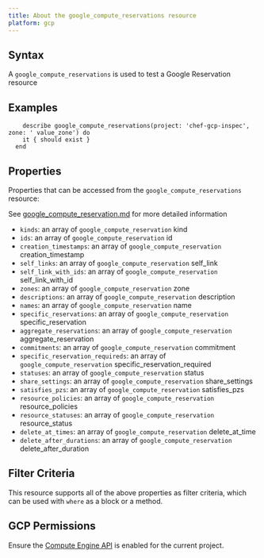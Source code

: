 ```yaml
---
title: About the google_compute_reservations resource
platform: gcp
---
```


## Syntax
A `google_compute_reservations` is used to test a Google Reservation resource

## Examples
```
    describe google_compute_reservations(project: 'chef-gcp-inspec', zone: ' value_zone') do
    it { should exist }
  end
```

## Properties
Properties that can be accessed from the `google_compute_reservations` resource:

See [google_compute_reservation.md](google_compute_reservation.md) for more detailed information
  * `kinds`: an array of `google_compute_reservation` kind
  * `ids`: an array of `google_compute_reservation` id
  * `creation_timestamps`: an array of `google_compute_reservation` creation_timestamp
  * `self_links`: an array of `google_compute_reservation` self_link
  * `self_link_with_ids`: an array of `google_compute_reservation` self_link_with_id
  * `zones`: an array of `google_compute_reservation` zone
  * `descriptions`: an array of `google_compute_reservation` description
  * `names`: an array of `google_compute_reservation` name
  * `specific_reservations`: an array of `google_compute_reservation` specific_reservation
  * `aggregate_reservations`: an array of `google_compute_reservation` aggregate_reservation
  * `commitments`: an array of `google_compute_reservation` commitment
  * `specific_reservation_requireds`: an array of `google_compute_reservation` specific_reservation_required
  * `statuses`: an array of `google_compute_reservation` status
  * `share_settings`: an array of `google_compute_reservation` share_settings
  * `satisfies_pzs`: an array of `google_compute_reservation` satisfies_pzs
  * `resource_policies`: an array of `google_compute_reservation` resource_policies
  * `resource_statuses`: an array of `google_compute_reservation` resource_status
  * `delete_at_times`: an array of `google_compute_reservation` delete_at_time
  * `delete_after_durations`: an array of `google_compute_reservation` delete_after_duration

## Filter Criteria
This resource supports all of the above properties as filter criteria, which can be used
with `where` as a block or a method.

## GCP Permissions

Ensure the [Compute Engine API](https://console.cloud.google.com/apis/library/compute.googleapis.com/) is enabled for the current project.
